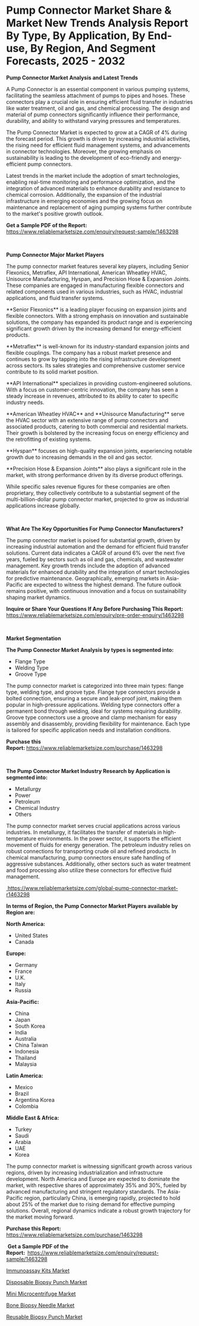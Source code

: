 <p><h1>Pump Connector Market Share & Market New Trends Analysis Report By Type, By Application, By End-use, By Region, And Segment Forecasts, 2025 - 2032</h1></p><p><strong>Pump Connector Market Analysis and Latest Trends</strong></p>
<p><p>A Pump Connector is an essential component in various pumping systems, facilitating the seamless attachment of pumps to pipes and hoses. These connectors play a crucial role in ensuring efficient fluid transfer in industries like water treatment, oil and gas, and chemical processing. The design and material of pump connectors significantly influence their performance, durability, and ability to withstand varying pressures and temperatures.</p><p>The Pump Connector Market is expected to grow at a CAGR of 4% during the forecast period. This growth is driven by increasing industrial activities, the rising need for efficient fluid management systems, and advancements in connector technologies. Moreover, the growing emphasis on sustainability is leading to the development of eco-friendly and energy-efficient pump connectors. </p><p>Latest trends in the market include the adoption of smart technologies, enabling real-time monitoring and performance optimization, and the integration of advanced materials to enhance durability and resistance to chemical corrosion. Additionally, the expansion of the industrial infrastructure in emerging economies and the growing focus on maintenance and replacement of aging pumping systems further contribute to the market's positive growth outlook.</p></p>
<p><strong>Get a Sample PDF of the Report:&nbsp;</strong> <a href="https://www.reliablemarketsize.com/enquiry/request-sample/1463298?utm_campaign=1943&utm_medium=2&utm_source=Github&utm_content=ia&utm_term=09042025&utm_id=pump-connector">https://www.reliablemarketsize.com/enquiry/request-sample/1463298</a></p>
<p>&nbsp;</p>
<p><strong>Pump Connector Major Market Players</strong></p>
<p><p>The pump connector market features several key players, including Senior Flexonics, Metraflex, API International, American Wheatley HVAC, Unisource Manufacturing, Hyspan, and Precision Hose & Expansion Joints. These companies are engaged in manufacturing flexible connectors and related components used in various industries, such as HVAC, industrial applications, and fluid transfer systems.</p><p>**Senior Flexonics** is a leading player focusing on expansion joints and flexible connectors. With a strong emphasis on innovation and sustainable solutions, the company has expanded its product range and is experiencing significant growth driven by the increasing demand for energy-efficient products.</p><p>**Metraflex** is well-known for its industry-standard expansion joints and flexible couplings. The company has a robust market presence and continues to grow by tapping into the rising infrastructure development across sectors. Its sales strategies and comprehensive customer service contribute to its solid market position.</p><p>**API International** specializes in providing custom-engineered solutions. With a focus on customer-centric innovation, the company has seen a steady increase in revenues, attributed to its ability to cater to specific industry needs.</p><p>**American Wheatley HVAC** and **Unisource Manufacturing** serve the HVAC sector with an extensive range of pump connectors and associated products, catering to both commercial and residential markets. Their growth is bolstered by the increasing focus on energy efficiency and the retrofitting of existing systems.</p><p>**Hyspan** focuses on high-quality expansion joints, experiencing notable growth due to increasing demands in the oil and gas sector. </p><p>**Precision Hose & Expansion Joints** also plays a significant role in the market, with strong performance driven by its diverse product offerings.</p><p>While specific sales revenue figures for these companies are often proprietary, they collectively contribute to a substantial segment of the multi-billion-dollar pump connector market, projected to grow as industrial applications increase globally.</p></p>
<p>&nbsp;</p>
<p><strong>What Are The Key Opportunities For Pump Connector Manufacturers?</strong></p>
<p><p>The pump connector market is poised for substantial growth, driven by increasing industrial automation and the demand for efficient fluid transfer solutions. Current data indicates a CAGR of around 6% over the next five years, fueled by sectors such as oil and gas, chemicals, and wastewater management. Key growth trends include the adoption of advanced materials for enhanced durability and the integration of smart technologies for predictive maintenance. Geographically, emerging markets in Asia-Pacific are expected to witness the highest demand. The future outlook remains positive, with continuous innovation and a focus on sustainability shaping market dynamics.</p></p>
<p><strong>Inquire or Share Your Questions If Any Before Purchasing This Report:</strong> <a href="https://www.reliablemarketsize.com/enquiry/pre-order-enquiry/1463298?utm_campaign=1943&utm_medium=2&utm_source=Github&utm_content=ia&utm_term=09042025&utm_id=pump-connector">https://www.reliablemarketsize.com/enquiry/pre-order-enquiry/1463298</a></p>
<p>&nbsp;</p>
<p><strong>Market Segmentation</strong></p>
<p><strong>The Pump Connector Market Analysis by types is segmented into:</strong></p>
<p><ul><li>Flange Type</li><li>Welding Type</li><li>Groove Type</li></ul></p>
<p><p>The pump connector market is categorized into three main types: flange type, welding type, and groove type. Flange type connectors provide a bolted connection, ensuring a secure and leak-proof joint, making them popular in high-pressure applications. Welding type connectors offer a permanent bond through welding, ideal for systems requiring durability. Groove type connectors use a groove and clamp mechanism for easy assembly and disassembly, providing flexibility for maintenance. Each type is tailored for specific application needs and installation conditions.</p></p>
<p><strong>Purchase this Report:&nbsp;</strong><a href="https://www.reliablemarketsize.com/purchase/1463298?utm_campaign=1943&utm_medium=2&utm_source=Github&utm_content=ia&utm_term=09042025&utm_id=pump-connector">https://www.reliablemarketsize.com/purchase/1463298</a></p>
<p>&nbsp;</p>
<p><strong>The Pump Connector Market Industry Research by Application is segmented into:</strong></p>
<p><ul><li>Metallurgy</li><li>Power</li><li>Petroleum</li><li>Chemical Industry</li><li>Others</li></ul></p>
<p><p>The pump connector market serves crucial applications across various industries. In metallurgy, it facilitates the transfer of materials in high-temperature environments. In the power sector, it supports the efficient movement of fluids for energy generation. The petroleum industry relies on robust connections for transporting crude oil and refined products. In chemical manufacturing, pump connectors ensure safe handling of aggressive substances. Additionally, other sectors such as water treatment and food processing also utilize these connectors for effective fluid management.</p></p>
<p><a href="https://www.reliablemarketsize.com/global-pump-connector-market-r1463298?utm_campaign=1943&utm_medium=2&utm_source=Github&utm_content=ia&utm_term=09042025&utm_id=pump-connector">&nbsp;https://www.reliablemarketsize.com/global-pump-connector-market-r1463298</a></p>
<p><strong>In terms of Region, the Pump Connector Market Players available by Region are:</strong></p>
<p>
    <p> <strong> North America: </strong>
        <ul>
            <li>United States</li>
            <li>Canada</li>
        </ul>
        </p> 
    <p> <strong> Europe: </strong>
        <ul>
            <li>Germany</li>
            <li>France</li>
            <li>U.K.</li>
            <li>Italy</li>
            <li>Russia</li>
        </ul>
        </p> 
    <p> <strong> Asia-Pacific: </strong>
        <ul>
            <li>China</li>
            <li>Japan</li>
            <li>South Korea</li>
            <li>India</li>
            <li>Australia</li>
            <li>China Taiwan</li>
            <li>Indonesia</li>
            <li>Thailand</li>
            <li>Malaysia</li>
        </ul>
        </p> 
    <p> <strong> Latin America: </strong>
        <ul>
            <li>Mexico</li>
            <li>Brazil</li>
            <li>Argentina Korea</li>
            <li>Colombia</li>
        </ul>
        </p> 
    <p> <strong> Middle East & Africa: </strong>
        <ul>
            <li>Turkey</li>
            <li>Saudi</li>
            <li>Arabia</li>
            <li>UAE</li>
            <li>Korea</li>
        </ul>
    </p>
    </p>
<p><p>The pump connector market is witnessing significant growth across various regions, driven by increasing industrialization and infrastructure development. North America and Europe are expected to dominate the market, with respective shares of approximately 35% and 30%, fueled by advanced manufacturing and stringent regulatory standards. The Asia-Pacific region, particularly China, is emerging rapidly, projected to hold about 25% of the market due to rising demand for effective pumping solutions. Overall, regional dynamics indicate a robust growth trajectory for the market moving forward.</p></p>
<p><strong>Purchase this Report: </strong><a href="https://www.reliablemarketsize.com/purchase/1463298?utm_campaign=1943&utm_medium=2&utm_source=Github&utm_content=ia&utm_term=09042025&utm_id=pump-connector">https://www.reliablemarketsize.com/purchase/1463298</a></p>
<p>&nbsp;<strong>Get a Sample PDF of the Report:&nbsp;&nbsp;</strong><a href="https://www.reliablemarketsize.com/enquiry/request-sample/1463298?utm_campaign=1943&utm_medium=2&utm_source=Github&utm_content=ia&utm_term=09042025&utm_id=pump-connector">https://www.reliablemarketsize.com/enquiry/request-sample/1463298</a></p>
<p><strong></strong></p>
<p><p><a href="https://www.linkedin.com/pulse/in-depth-analysis-immunoassay-kits-market-2025-2032-dynamics-gptlc?utm_campaign=1943&utm_medium=2&utm_source=Github&utm_content=ia&utm_term=09042025&utm_id=pump-connector">Immunoassay Kits Market</a></p><p><a href="https://www.linkedin.com/pulse/trends-global-disposable-biopsy-punch-market-forecast-analysis-0mv8c?utm_campaign=1943&utm_medium=2&utm_source=Github&utm_content=ia&utm_term=09042025&utm_id=pump-connector">Disposable Biopsy Punch Market</a></p><p><a href="https://www.linkedin.com/pulse/revenue-demand-mini-microcentrifuge-market-expected-4iq6c?utm_campaign=1943&utm_medium=2&utm_source=Github&utm_content=ia&utm_term=09042025&utm_id=pump-connector">Mini Microcentrifuge Market</a></p><p><a href="https://www.linkedin.com/pulse/bone-biopsy-needle-industry-research-report-future-market-nmvye?utm_campaign=1943&utm_medium=2&utm_source=Github&utm_content=ia&utm_term=09042025&utm_id=pump-connector">Bone Biopsy Needle Market</a></p><p><a href="https://www.linkedin.com/pulse/projected-market-growth-reusable-biopsy-punch-92-cagr-from-xnw2e?utm_campaign=1943&utm_medium=2&utm_source=Github&utm_content=ia&utm_term=09042025&utm_id=pump-connector">Reusable Biopsy Punch Market</a></p></p>